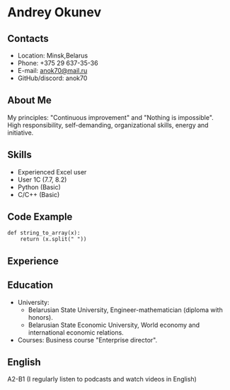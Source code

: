 # Andrey Okunev
## Contacts
* Location: Minsk,Belarus
* Phone: +375 29 637-35-36
* E-mail: anok70@mail.ru
* GitHub/discord: anok70
## About Me
My principles: "Continuous improvement" and "Nothing is impossible".    
High responsibility, self-demanding,
organizational skills, energy and initiative.

## Skills
* Experienced Excel user
* User 1C (7.7, 8.2)
* Python (Basic)
* C/C++ (Basic)


## Code Example
```
def string_to_array(x):
    return (x.split(" "))
```
## Experience

## Education
* University: 
   *  Belarusian State University, Engineer-mathematician (diploma with honors).
   *  Belarusian State Economic University, World economy and international economic relations.
* Courses: Business course "Enterprise director".
## English
A2-B1 (I regularly listen to podcasts and watch videos in English)